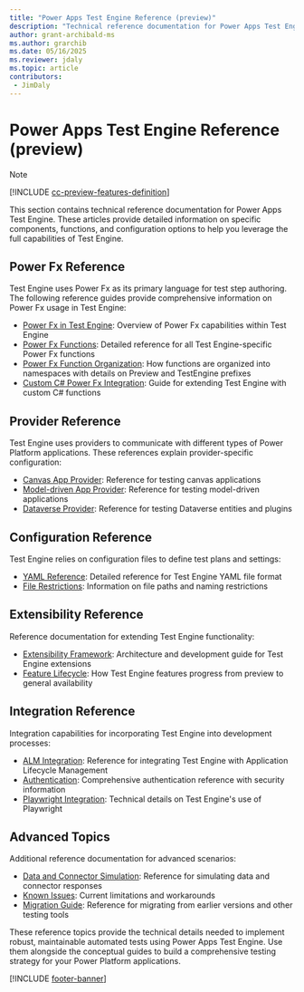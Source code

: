 ```yaml
---
title: "Power Apps Test Engine Reference (preview)"
description: "Technical reference documentation for Power Apps Test Engine."
author: grant-archibald-ms
ms.author: grarchib
ms.date: 05/16/2025
ms.reviewer: jdaly
ms.topic: article
contributors:
 - JimDaly
---
```


# Power Apps Test Engine Reference (preview)

> [!NOTE]
> [!INCLUDE [cc-preview-features-definition](../includes/cc-preview-features-definition.md)]

This section contains technical reference documentation for Power Apps Test Engine. These articles provide detailed information on specific components, functions, and configuration options to help you leverage the full capabilities of Test Engine.

## Power Fx Reference

Test Engine uses Power Fx as its primary language for test step authoring. The following reference guides provide comprehensive information on Power Fx usage in Test Engine:

- [Power Fx in Test Engine](./powerfx.md): Overview of Power Fx capabilities within Test Engine
- [Power Fx Functions](./powerfx-functions.md): Detailed reference for all Test Engine-specific Power Fx functions
- [Power Fx Function Organization](./powerfx-namespaces.md): How functions are organized into namespaces with details on Preview and TestEngine prefixes
- [Custom C# Power Fx Integration](./powerfx-csharp.md): Guide for extending Test Engine with custom C# functions

## Provider Reference

Test Engine uses providers to communicate with different types of Power Platform applications. These references explain provider-specific configuration:

- [Canvas App Provider](./canvas-application.md): Reference for testing canvas applications
- [Model-driven App Provider](./model-driven-application.md): Reference for testing model-driven applications
- [Dataverse Provider](./dataverse.md): Reference for testing Dataverse entities and plugins

## Configuration Reference

Test Engine relies on configuration files to define test plans and settings:

- [YAML Reference](./yaml.md): Detailed reference for Test Engine YAML file format
- [File Restrictions](./filerestrictions.md): Information on file paths and naming restrictions

## Extensibility Reference

Reference documentation for extending Test Engine functionality:

- [Extensibility Framework](./extensibility.md): Architecture and development guide for Test Engine extensions
- [Feature Lifecycle](./feature-lifecycle.md): How Test Engine features progress from preview to general availability

## Integration Reference

Integration capabilities for incorporating Test Engine into development processes:

- [ALM Integration](./alm.md): Reference for integrating Test Engine with Application Lifecycle Management
- [Authentication](./authentication.md): Comprehensive authentication reference with security information
- [Playwright Integration](./playwright.md): Technical details on Test Engine's use of Playwright

## Advanced Topics

Additional reference documentation for advanced scenarios:

- [Data and Connector Simulation](./simulation.md): Reference for simulating data and connector responses
- [Known Issues](./known-issues.md): Current limitations and workarounds
- [Migration Guide](./migration-guide.md): Reference for migrating from earlier versions and other testing tools

These reference topics provide the technical details needed to implement robust, maintainable automated tests using Power Apps Test Engine. Use them alongside the conceptual guides to build a comprehensive testing strategy for your Power Platform applications.

[!INCLUDE [footer-banner](../includes/footer-banner.md)]

